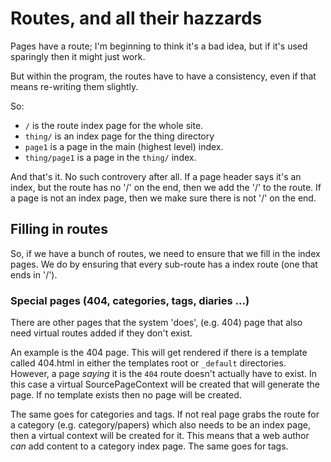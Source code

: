 # Routes, and all their hazzards

Pages have a route; I'm beginning to think it's a bad idea, but if it's used
sparingly then it might just work.

But within the program, the routes have to have a consistency, even if that
means re-writing them slightly.

So:

 - `/` is the route index page for the whole site.
 - `thing/` is an index page for the thing directory
 - `page1` is a page in the main (highest level) index.
 - `thing/page1` is a page in the `thing/` index.

And that's it.  No such controvery after all.  If a page header says it's an
index, but the route has no '/' on the end, then we add the '/' to the route.
If a page is not an index page, then we make sure there is not '/' on the end.

## Filling in routes

So, if we have a bunch of routes, we need to ensure that we fill in the index
pages.  We do by ensuring that every sub-route has a index route (one that ends
in '/').

### Special pages (404, categories, tags, diaries ...)

There are other pages that the system 'does', (e.g. 404) page that also need
virtual routes added if they don't exist.

An example is the 404 page.  This will get rendered if there is a template
called 404.html in either the templates root or `_default` directories.
However, a page *saying* it is the `404` route doesn't actually have to exist.
In this case a virtual SourcePageContext will be created that will generate the
page.  If no template exists then no page will be created.

The same goes for categories and tags.  If not real page grabs the route for
a category (e.g. category/papers) which also needs to be an index page, then
a virtual context will be created for it.  This means that a web author *can*
add content to a category index page.  The same goes for tags.
